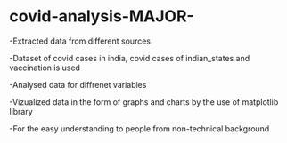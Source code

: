# covid-analysis-MAJOR-
 -Extracted data from different sources
 
 -Dataset of covid cases in india, covid cases of indian_states and vaccination is used
 
 -Analysed data for diffrenet variables
 
 -Vizualized data in the form of graphs and charts by the use of matplotlib library
 
 -For the easy understanding to people from non-technical background
